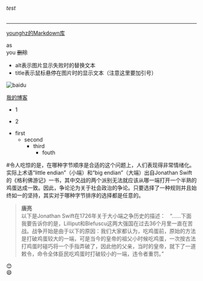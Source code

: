 ###### test   
---
[younghz的Markdown库](https:://github.com/younghz/Markdown "Markdown")    

as  
you
~~删除~~
* alt表示图片显示失败时的替换文本
* title表示鼠标悬停在图片时的显示文本（注意这里要加引号）

![baidu](http://www.baidu.com/img/bdlogo.gif "百度logo")


[我的博客](https://shinytang6.github.io/)


* 1
- 2
* first
   * second
       * third  
          - fouth



#令人吃惊的是，在哪种字节顺序是合适的这个问题上，人们表现得非常情绪化。实际上术语“little endian”（小端）和“big endian”（大端）出自Jonathan Swift的《格利佛游记》一书，其中交战的两个派别无法就应该从哪一端打开一个半熟的鸡蛋达成一致。因此，争论沦为关于社会政治的争论。只要选择了一种规则并且始终如一的坚持，其实对于哪种字节排序的选择都是任意的。

>**唐亮**   
以下是Jonathan Swift在1726年关于大小端之争历史的描述：  
“……下面我要告诉你的是，Lilliput和Blefuscu这两大强国在过去36个月里一直在苦战。战争开始是由于以下的原因：我们大家都认为，吃鸡蛋前，原始的方法是打破鸡蛋较大的一端，可是当今的皇帝的祖父小时候吃鸡蛋，一次按古法打鸡蛋时碰巧将一个手指弄破了，因此他的父亲，当时的皇帝，就下了一道敕令，命令全体臣民吃鸡蛋时打破较小的一端，违令者重罚。”

:blush:    
:smile:
